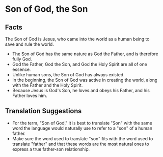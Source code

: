 # Son of God, the Son

## Facts

The Son of God is Jesus, who came into the world as a human being to save and rule the world.

* The Son of God has the same nature as God the Father, and is therefore fully God.
* God the Father, God the Son, and God the Holy Spirit are all of one essence.
* Unlike human sons, the Son of God has always existed.
* In the beginning, the Son of God was active in creating the world, along with the Father and the Holy Spirit.
* Because Jesus is God's Son, he loves and obeys his Father, and his Father loves him.


## Translation Suggestions



* For the term, "Son of God," it is best to translate "Son" with the same word the language would naturally use to refer to a "son" of a human father.
* Make sure the word used to translate "son" fits with the word used to translate "father" and that these words are the most natural ones to express a true father-son relationship.